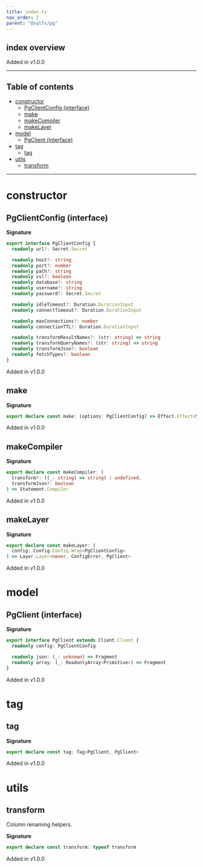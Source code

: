 ```yaml
---
title: index.ts
nav_order: 2
parent: "@sqlfx/pg"
---
```


## index overview

Added in v1.0.0

---

<h2 class="text-delta">Table of contents</h2>

- [constructor](#constructor)
  - [PgClientConfig (interface)](#pgclientconfig-interface)
  - [make](#make)
  - [makeCompiler](#makecompiler)
  - [makeLayer](#makelayer)
- [model](#model)
  - [PgClient (interface)](#pgclient-interface)
- [tag](#tag)
  - [tag](#tag-1)
- [utils](#utils)
  - [transform](#transform)

---

# constructor

## PgClientConfig (interface)

**Signature**

```ts
export interface PgClientConfig {
  readonly url?: Secret.Secret

  readonly host?: string
  readonly port?: number
  readonly path?: string
  readonly ssl?: boolean
  readonly database?: string
  readonly username?: string
  readonly password?: Secret.Secret

  readonly idleTimeout?: Duration.DurationInput
  readonly connectTimeout?: Duration.DurationInput

  readonly maxConnections?: number
  readonly connectionTTL?: Duration.DurationInput

  readonly transformResultNames?: (str: string) => string
  readonly transformQueryNames?: (str: string) => string
  readonly transformJson?: boolean
  readonly fetchTypes?: boolean
}
```

Added in v1.0.0

## make

**Signature**

```ts
export declare const make: (options: PgClientConfig) => Effect.Effect<Scope, never, PgClient>
```

Added in v1.0.0

## makeCompiler

**Signature**

```ts
export declare const makeCompiler: (
  transform?: ((_: string) => string) | undefined,
  transformJson?: boolean
) => Statement.Compiler
```

Added in v1.0.0

## makeLayer

**Signature**

```ts
export declare const makeLayer: (
  config: Config.Config.Wrap<PgClientConfig>
) => Layer.Layer<never, ConfigError, PgClient>
```

Added in v1.0.0

# model

## PgClient (interface)

**Signature**

```ts
export interface PgClient extends Client.Client {
  readonly config: PgClientConfig

  readonly json: (_: unknown) => Fragment
  readonly array: (_: ReadonlyArray<Primitive>) => Fragment
}
```

Added in v1.0.0

# tag

## tag

**Signature**

```ts
export declare const tag: Tag<PgClient, PgClient>
```

Added in v1.0.0

# utils

## transform

Column renaming helpers.

**Signature**

```ts
export declare const transform: typeof transform
```

Added in v1.0.0
